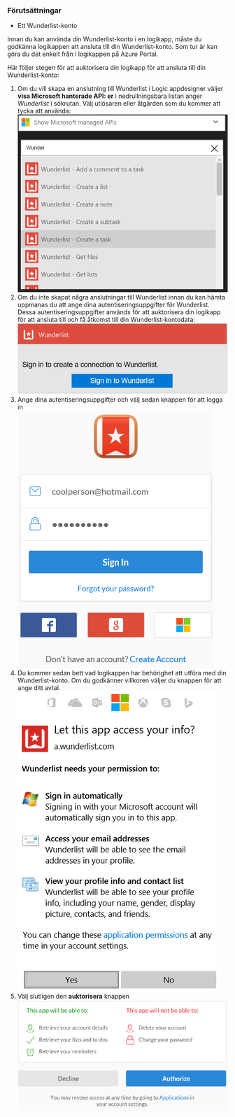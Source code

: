 ### <a name="prerequisites"></a>Förutsättningar
* Ett Wunderlist-konto  

Innan du kan använda din Wunderlist-konto i en logikapp, måste du godkänna logikappen att ansluta till din Wunderlist-konto. Som tur är kan göra du det enkelt från i logikappen på Azure Portal. 

Här följer stegen för att auktorisera din logikapp för att ansluta till din Wunderlist-konto:

1. Om du vill skapa en anslutning till Wunderlist i Logic appdesigner väljer **visa Microsoft hanterade API: er** i nedrullningsbara listan anger *Wunderlist* i sökrutan. Välj utlösaren eller åtgärden som du kommer att tycka att använda:  
   ![](./media/connectors-create-api-wunderlist/wunderlist-0.png)
2. Om du inte skapat några anslutningar till Wunderlist innan du kan hämta uppmanas du att ange dina autentiseringsuppgifter för Wunderlist. Dessa autentiseringsuppgifter används för att auktorisera din logikapp för att ansluta till och få åtkomst till din Wunderlist-kontodata:   
   ![](./media/connectors-create-api-wunderlist/wunderlist-1.png)  
3. Ange dina autentiseringsuppgifter och välj sedan knappen för att logga in  
   ![](./media/connectors-create-api-wunderlist/wunderlist-2.png)  
4. Du kommer sedan bett vad logikappen har behörighet att utföra med din Wunderlist-konto. Om du godkänner villkoren väljer du knappen för att ange ditt avtal. 
   ![](./media/connectors-create-api-wunderlist/wunderlist-4.png)  
5. Välj slutligen den **auktorisera** knappen  
   ![](./media/connectors-create-api-wunderlist/wunderlist-5.png)  

